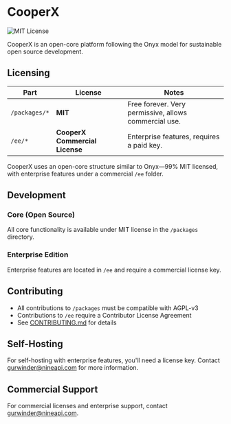 # CooperX

![MIT License](https://img.shields.io/badge/license-MIT-green)

CooperX is an open-core platform following the Onyx model for sustainable open source development.

## Licensing

| Part | License | Notes |
|------|---------|-------|
| `/packages/*` | **MIT** | Free forever. Very permissive, allows commercial use. |
| `/ee/*` | **CooperX Commercial License** | Enterprise features, requires a paid key. |

CooperX uses an open-core structure similar to Onyx—99% MIT licensed, with enterprise features under a commercial `/ee` folder.

## Development

### Core (Open Source)
All core functionality is available under MIT license in the `/packages` directory.

### Enterprise Edition
Enterprise features are located in `/ee` and require a commercial license key.

## Contributing

- All contributions to `/packages` must be compatible with AGPL-v3
- Contributions to `/ee` require a Contributor License Agreement
- See [CONTRIBUTING.md](./CONTRIBUTING.md) for details

## Self-Hosting

For self-hosting with enterprise features, you'll need a license key. Contact [gurwinder@nineapi.com](mailto:gurwinder@nineapi.com) for more information.

## Commercial Support

For commercial licenses and enterprise support, contact [gurwinder@nineapi.com](mailto:gurwinder@nineapi.com).
